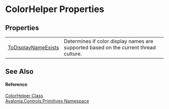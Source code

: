 # ColorHelper Properties




## Properties
<table>
<tr>
<td><a href="P_Avalonia_Controls_Primitives_ColorHelper_ToDisplayNameExists">ToDisplayNameExists</a></td>
<td>Determines if color display names are supported based on the current thread culture.</td>
</tr>
</table>

## See Also


#### Reference
<a href="T_Avalonia_Controls_Primitives_ColorHelper">ColorHelper Class</a>  
<a href="N_Avalonia_Controls_Primitives">Avalonia.Controls.Primitives Namespace</a>  
